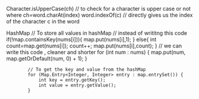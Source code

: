 Character.isUpperCase(ch)  // to check for a character is upper case or not where ch=word.charAt(index)
word.indexOf(c)            // directly gives us the index of the character c in the word


HashMap 
            // To store all values in hashMap
            // instead of writitng this code 
            if(!map.containsKey(nums[i])){
                map.put(nums[i],1);
            }
            else{
                int count=map.get(nums[i]);
                count++;
                map.put(nums[i],count);
            }
            // we can write this code , cleaner and shorter
            for (int num : nums) 
            {
                map.put(num, map.getOrDefault(num, 0) + 1);
            }

            // To get the key and value from the hashMap
            for (Map.Entry<Integer, Integer> entry : map.entrySet()) {
                int key = entry.getKey();
                int value = entry.getValue();
            }